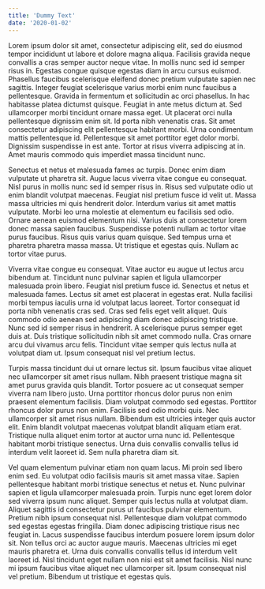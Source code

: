 ```yaml
---
title: 'Dummy Text'
date: '2020-01-02'
---
```


Lorem ipsum dolor sit amet, consectetur adipiscing elit, sed do eiusmod tempor incididunt ut labore et dolore magna aliqua. Facilisis gravida neque convallis a cras semper auctor neque vitae. In mollis nunc sed id semper risus in. Egestas congue quisque egestas diam in arcu cursus euismod. Phasellus faucibus scelerisque eleifend donec pretium vulputate sapien nec sagittis. Integer feugiat scelerisque varius morbi enim nunc faucibus a pellentesque. Gravida in fermentum et sollicitudin ac orci phasellus. In hac habitasse platea dictumst quisque. Feugiat in ante metus dictum at. Sed ullamcorper morbi tincidunt ornare massa eget. Ut placerat orci nulla pellentesque dignissim enim sit. Id porta nibh venenatis cras. Sit amet consectetur adipiscing elit pellentesque habitant morbi. Urna condimentum mattis pellentesque id. Pellentesque sit amet porttitor eget dolor morbi. Dignissim suspendisse in est ante. Tortor at risus viverra adipiscing at in. Amet mauris commodo quis imperdiet massa tincidunt nunc.

Senectus et netus et malesuada fames ac turpis. Donec enim diam vulputate ut pharetra sit. Augue lacus viverra vitae congue eu consequat. Nisl purus in mollis nunc sed id semper risus in. Risus sed vulputate odio ut enim blandit volutpat maecenas. Feugiat nisl pretium fusce id velit ut. Massa massa ultricies mi quis hendrerit dolor. Interdum varius sit amet mattis vulputate. Morbi leo urna molestie at elementum eu facilisis sed odio. Ornare aenean euismod elementum nisi. Varius duis at consectetur lorem donec massa sapien faucibus. Suspendisse potenti nullam ac tortor vitae purus faucibus. Risus quis varius quam quisque. Sed tempus urna et pharetra pharetra massa massa. Ut tristique et egestas quis. Nullam ac tortor vitae purus.

Viverra vitae congue eu consequat. Vitae auctor eu augue ut lectus arcu bibendum at. Tincidunt nunc pulvinar sapien et ligula ullamcorper malesuada proin libero. Feugiat nisl pretium fusce id. Senectus et netus et malesuada fames. Lectus sit amet est placerat in egestas erat. Nulla facilisi morbi tempus iaculis urna id volutpat lacus laoreet. Tortor consequat id porta nibh venenatis cras sed. Cras sed felis eget velit aliquet. Quis commodo odio aenean sed adipiscing diam donec adipiscing tristique. Nunc sed id semper risus in hendrerit. A scelerisque purus semper eget duis at. Duis tristique sollicitudin nibh sit amet commodo nulla. Cras ornare arcu dui vivamus arcu felis. Tincidunt vitae semper quis lectus nulla at volutpat diam ut. Ipsum consequat nisl vel pretium lectus.

Turpis massa tincidunt dui ut ornare lectus sit. Ipsum faucibus vitae aliquet nec ullamcorper sit amet risus nullam. Nibh praesent tristique magna sit amet purus gravida quis blandit. Tortor posuere ac ut consequat semper viverra nam libero justo. Urna porttitor rhoncus dolor purus non enim praesent elementum facilisis. Diam volutpat commodo sed egestas. Porttitor rhoncus dolor purus non enim. Facilisis sed odio morbi quis. Nec ullamcorper sit amet risus nullam. Bibendum est ultricies integer quis auctor elit. Enim blandit volutpat maecenas volutpat blandit aliquam etiam erat. Tristique nulla aliquet enim tortor at auctor urna nunc id. Pellentesque habitant morbi tristique senectus. Urna duis convallis convallis tellus id interdum velit laoreet id. Sem nulla pharetra diam sit.

Vel quam elementum pulvinar etiam non quam lacus. Mi proin sed libero enim sed. Eu volutpat odio facilisis mauris sit amet massa vitae. Sapien pellentesque habitant morbi tristique senectus et netus et. Nunc pulvinar sapien et ligula ullamcorper malesuada proin. Turpis nunc eget lorem dolor sed viverra ipsum nunc aliquet. Semper quis lectus nulla at volutpat diam. Aliquet sagittis id consectetur purus ut faucibus pulvinar elementum. Pretium nibh ipsum consequat nisl. Pellentesque diam volutpat commodo sed egestas egestas fringilla. Diam donec adipiscing tristique risus nec feugiat in. Lacus suspendisse faucibus interdum posuere lorem ipsum dolor sit. Non tellus orci ac auctor augue mauris. Maecenas ultricies mi eget mauris pharetra et. Urna duis convallis convallis tellus id interdum velit laoreet id. Nisl tincidunt eget nullam non nisi est sit amet facilisis. Nisl nunc mi ipsum faucibus vitae aliquet nec ullamcorper sit. Ipsum consequat nisl vel pretium. Bibendum ut tristique et egestas quis.
